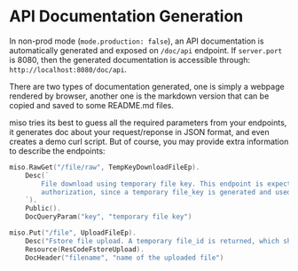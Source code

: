 # API Documentation Generation

In non-prod mode (`mode.production: false`), an API documentation is automatically generated and exposed on `/doc/api` endpoint. If `server.port` is 8080, then the generated documentation is accessible through: `http://localhost:8080/doc/api`.

There are two types of documentation generated, one is simply a webpage rendered by browser, another one is the markdown version that can be copied and saved to some README.md files.

miso tries its best to guess all the required parameters from your endpoints, it generates doc about your request/reponse in JSON format, and even creates a demo curl script. But of course, you may provide extra information to describe the endpoints:

```go
miso.RawGet("/file/raw", TempKeyDownloadFileEp).
    Desc(`
        File download using temporary file key. This endpoint is expected to be accessible publicly without
        authorization, since a temporary file_key is generated and used.
    `).
    Public().
    DocQueryParam("key", "temporary file key")

miso.Put("/file", UploadFileEp).
    Desc("Fstore file upload. A temporary file_id is returned, which should be used to exchange the real file_id").
    Resource(ResCodeFstoreUpload).
    DocHeader("filename", "name of the uploaded file")
```